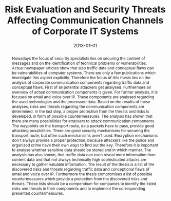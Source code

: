 ---
abstract: Nowadays the focus of security specialists lies on securing the content
  of messages and on the identification of technical problems or vulnerabilities.
  Actual newspaper articles show that also traffic data and conceptual flaws can be
  vulnerabilities of computer systems. There are only a few publications which investigate
  this aspect explicitly. Therefore the focus of this thesis lies on the analysis
  of corporate communication components regarding traffic data and conceptual flaws.
  First of all potential attackers get analysed. Furthermore an overview of actual
  communication components is given. For further analysis, it is focused on email
  and voice over IP. These components are analysed regarding the used technologies
  and the processed data. Based on the results of these analyses, risks and threats
  regarding the communication components are determined. In the last step, a proper
  protection from the threats and risks is developed, in form of possible countermeasures.
  The analysis has shown that there are many possibilities for attackers to attack
  communication components. The waypoints on the transport route, data packets have
  to pass, provide good attacking possibilities. There are good security mechanisms
  for securing the transport route, but often such mechanisms aren´t used. Encryption
  mechanisms don´t always provide a proper protection, because attackers like the
  police and organized crime have their own ways to find out the key. Therefore it
  is important to analyse whether sensitive data should be stored and in which manner.
  The analysis has also shown, that traffic data can even reveal more information
  than content data and that not always technically high sophisticated attacks are
  necessary to gather valuable information. The result of the thesis is a list of
  the discovered risks and threats regarding traffic data and conceptional flaws of
  email and voice over IP. Furthermore the thesis compromises a list of possible countermeasures
  which provide a protection from the discovered risks and threats. These lists should
  be a compendium for companies to identify the listed risks and threats in their
  components and to implement the corresponding presented countermeasures.
authors:
- Michael Gissing
date: '2013-01-01'
featured: false
links:
- name: Publik
  url: https://publik.tuwien.ac.at/showentry.php?ID=226115&lang=2
publication_types:
- '7'
publishDate: '2013-01-01'
title: Risk Evaluation and Security Threats Affecting Communication Channels of Corporate
  IT Systems
url_pdf: ''
---